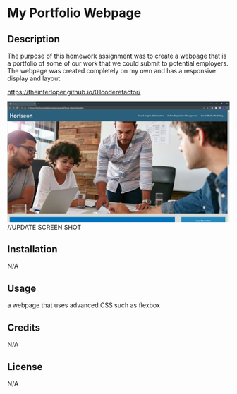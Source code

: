 # My Portfolio Webpage

## Description

The purpose of this homework assignment was to create a webpage that is a portfolio of some of our work that we could submit to potential employers. The webpage was created completely on my own and has a responsive display and layout.

https://theinterloper.github.io/01coderefactor/

![](assets/images/Horiseon.png)  //UPDATE SCREEN SHOT

## Installation

N/A

## Usage

a webpage that uses advanced CSS such as flexbox

## Credits

N/A

## License

N/A
